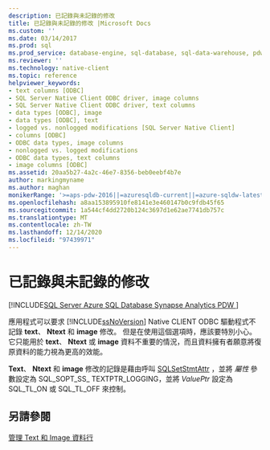 ```yaml
---
description: 已記錄與未記錄的修改
title: 已記錄與未記錄的修改 |Microsoft Docs
ms.custom: ''
ms.date: 03/14/2017
ms.prod: sql
ms.prod_service: database-engine, sql-database, sql-data-warehouse, pdw
ms.reviewer: ''
ms.technology: native-client
ms.topic: reference
helpviewer_keywords:
- text columns [ODBC]
- SQL Server Native Client ODBC driver, image columns
- SQL Server Native Client ODBC driver, text columns
- data types [ODBC], image
- data types [ODBC], text
- logged vs. nonlogged modifications [SQL Server Native Client]
- columns [ODBC]
- ODBC data types, image columns
- nonlogged vs. logged modifications
- ODBC data types, text columns
- image columns [ODBC]
ms.assetid: 20aa5b27-4a2c-46e7-8356-beb0eebf4b7e
author: markingmyname
ms.author: maghan
monikerRange: '>=aps-pdw-2016||=azuresqldb-current||=azure-sqldw-latest||>=sql-server-2016||>=sql-server-linux-2017||=azuresqldb-mi-current'
ms.openlocfilehash: a8aa153895910fe8141e3e460147b0c9fdb45f65
ms.sourcegitcommit: 1a544cf4dd2720b124c3697d1e62ae7741db757c
ms.translationtype: MT
ms.contentlocale: zh-TW
ms.lasthandoff: 12/14/2020
ms.locfileid: "97439971"
---
```

# <a name="logged-vs-unlogged-modifications"></a>已記錄與未記錄的修改
[!INCLUDE[SQL Server Azure SQL Database Synapse Analytics PDW ](../../includes/applies-to-version/sql-asdb-asdbmi-asa-pdw.md)]

  應用程式可以要求 [!INCLUDE[ssNoVersion](../../includes/ssnoversion-md.md)] Native CLIENT ODBC 驅動程式不記錄 **text**、 **Ntext** 和 **image** 修改。 但是在使用這個選項時，應該要特別小心。 它只能用於 **text**、 **Ntext** 或 **image** 資料不重要的情況，而且資料擁有者願意將復原資料的能力視為更高的效能。  
  
 **Text**、 **Ntext** 和 **image** 修改的記錄是藉由呼叫 [SQLSetStmtAttr](../../relational-databases/native-client-odbc-api/sqlsetstmtattr.md) ，並將 *屬性* 參數設定為 SQL_SOPT_SS_ TEXTPTR_LOGGING，並將 *ValuePtr* 設定為 SQL_TL_ON 或 SQL_TL_OFF 來控制。  
  
## <a name="see-also"></a>另請參閱  
 [管理 Text 和 Image 資料行](../../relational-databases/native-client-odbc-text-image-columns/managing-text-and-image-columns.md)  
  
  
